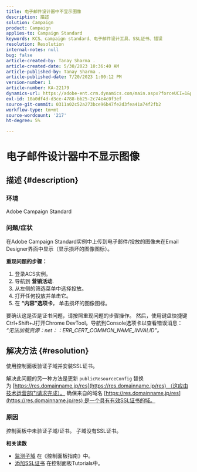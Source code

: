 ```yaml
---
title: 电子邮件设计器中不显示图像
description: 描述
solution: Campaign
product: Campaign
applies-to: Campaign Standard
keywords: KCS、campaign standard、电子邮件设计工具、SSL证书、错误
resolution: Resolution
internal-notes: null
bug: false
article-created-by: Tanay Sharma .
article-created-date: 5/30/2023 10:36:40 AM
article-published-by: Tanay Sharma .
article-published-date: 7/20/2023 1:00:12 PM
version-number: 1
article-number: KA-22179
dynamics-url: https://adobe-ent.crm.dynamics.com/main.aspx?forceUCI=1&pagetype=entityrecord&etn=knowledgearticle&id=7b7b8cd8-d5fe-ed11-8f6e-6045bd006793
exl-id: 10a0df4d-d3ce-4788-bb25-2c74e4c0f3ef
source-git-commit: 0311a02c52a273bce96b47fe2d3fea41a74f2fb2
workflow-type: tm+mt
source-wordcount: '217'
ht-degree: 5%

---
```


# 电子邮件设计器中不显示图像

## 描述 {#description}


### 环境

Adobe Campaign Standard

### 问题/症状

在Adobe Campaign Standard实例中上传到电子邮件/投放的图像未在Email Designer界面中显示（显示损坏的图像图标）。

<b>重现问题的步骤：</b>

1. 登录ACS实例。
2. 导航到 <b>营销活动</b>.
3. 从左侧的筛选菜单中选择投放。
4. 打开任何投放并单击它。
5. 在 <b>“内容”选项卡</b>，<b> </b>单击损坏的图像图标。


要确认这是否是证书问题，请按照重现问题的步骤操作。 然后，使用键盘快捷键Ctrl+Shift+J打开Chrome DevTool。导航到Console选项卡以查看错误消息： *“无法加载资源：net：：ERR_CERT_COMMON_NAME_INVALID”。*


## 解决方法 {#resolution}


使用控制面板验证子域并安装SSL证书。

解决此问题的另一种方法是更新 `publicResourceConfig` 替换为 [https://res.domainname.jp/res](https://res.domainname.jp/res) （这应由技术运营部门请求完成）。 确保来自的域名 [https://res.domainname.jp/res](https://res.domainname.jp/res) 是一个具有有效SSL证书的域。

### <b>原因</b>

控制面板中未验证子域/证书。 子域没有SSL证书。

<b>相关读数</b>

- [监测子域](https://experienceleague.adobe.com/docs/control-panel/using/subdomains-and-certificates/monitoring-subdomains.html?lang=en) 在《控制面板指南》中。
- [添加SSL证书](https://experienceleague.adobe.com/docs/control-panel-learn/tutorials/subdomains-and-certificates/add-ssl-certificates.html?lang=en) 在控制面板Tutorials中。
